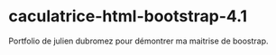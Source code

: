# caculatrice-html-bootstrap-4.1
Portfolio de julien dubromez pour démontrer ma maitrise de boostrap.

